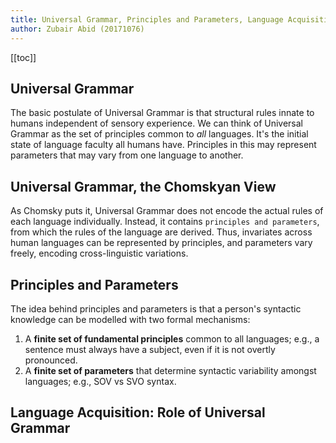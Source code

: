 ```yaml
---
title: Universal Grammar, Principles and Parameters, Language Acquisition, and the Chomskyan view
author: Zubair Abid (20171076)
---
```


[[toc]]

## Universal Grammar

The basic postulate of Universal Grammar is that structural rules innate to humans independent of sensory experience. We can think of Universal Grammar as the set of principles common to *all* languages. It's the initial state of language faculty all humans have. Principles in this may represent parameters that may vary from one language to another.

## Universal Grammar, the Chomskyan View

As Chomsky puts it, Universal Grammar does not encode the actual rules of each language individually. Instead, it contains `principles and parameters`, from which the rules of the language are derived. Thus, invariates across human languages can be represented by principles, and parameters vary freely, encoding cross-linguistic variations. 

## Principles and Parameters

The idea behind principles and parameters is that a person's syntactic knowledge can be modelled with two formal mechanisms:

1. A **finite set of fundamental principles** common to all languages; e.g., a sentence must always have a subject, even if it is not overtly pronounced.
2. A **finite set of parameters** that determine syntactic variability amongst languages; e.g., SOV vs SVO syntax.

## Language Acquisition: Role of Universal Grammar





